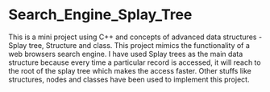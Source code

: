 # Search_Engine_Splay_Tree 
This is a mini project using C++ and concepts of advanced data structures - Splay tree, Structure and class. 
This project mimics the functionality of a web browsers search engine.
 I have used Splay trees as the main data structure because every time a particular record is accessed, it will reach to the root of the splay tree which makes the access faster. 
Other stuffs like structures, nodes and classes have been used to implement this project.


